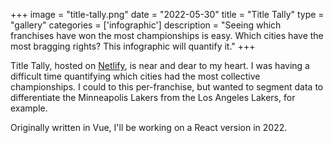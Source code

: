 +++
image = "title-tally.png"
date = "2022-05-30"
title = "Title Tally"
type = "gallery"
categories = ['infographic']
description = "Seeing which franchises have won the most championships is easy. Which cities have the most bragging rights? This infographic will quantify it."
+++

Title Tally, hosted on [Netlify](https://titlely.netlify.app/), is near and dear to my heart. I was having a difficult time quantifying which cities had the most collective championships. I could to this per-franchise, but wanted to segment data to differentiate the Minneapolis Lakers from the Los Angeles Lakers, for example.

Originally written in Vue, I'll be working on a React version in 2022.